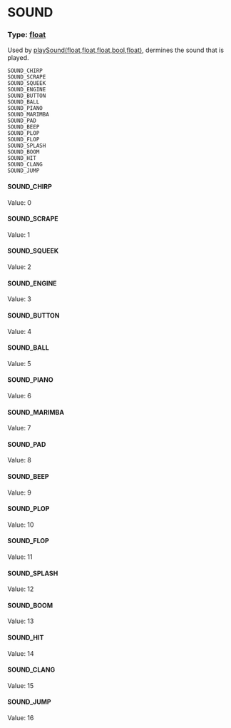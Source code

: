 # SOUND
### Type: [float](/MdDocs/Types/Float.md)
Used by [playSound(float,float,float,bool,float)](/MdDocs/Functions/Sound/PlaySound.md), dermines the sound that is played.
```
SOUND_CHIRP
SOUND_SCRAPE
SOUND_SQUEEK
SOUND_ENGINE
SOUND_BUTTON
SOUND_BALL
SOUND_PIANO
SOUND_MARIMBA
SOUND_PAD
SOUND_BEEP
SOUND_PLOP
SOUND_FLOP
SOUND_SPLASH
SOUND_BOOM
SOUND_HIT
SOUND_CLANG
SOUND_JUMP
```
#### SOUND_CHIRP
Value: 0
#### SOUND_SCRAPE
Value: 1
#### SOUND_SQUEEK
Value: 2
#### SOUND_ENGINE
Value: 3
#### SOUND_BUTTON
Value: 4
#### SOUND_BALL
Value: 5
#### SOUND_PIANO
Value: 6
#### SOUND_MARIMBA
Value: 7
#### SOUND_PAD
Value: 8
#### SOUND_BEEP
Value: 9
#### SOUND_PLOP
Value: 10
#### SOUND_FLOP
Value: 11
#### SOUND_SPLASH
Value: 12
#### SOUND_BOOM
Value: 13
#### SOUND_HIT
Value: 14
#### SOUND_CLANG
Value: 15
#### SOUND_JUMP
Value: 16

